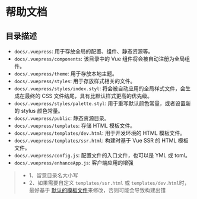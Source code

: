 # 帮助文档

## 目录描述
* ```docs/.vuepress```: 用于存放全局的配置、组件、静态资源等。
* ```docs/.vuepress/components```: 该目录中的 Vue 组件将会被自动注册为全局组件。
* ```docs/.vuepress/theme```: 用于存放本地主题。
* ```docs/.vuepress/styles```: 用于存放样式相关的文件。
* ```docs/.vuepress/styles/index.styl```: 将会被自动应用的全局样式文件，会生成在最终的 CSS 文件结尾，具有比默认样式更高的优先级。
* ```docs/.vuepress/styles/palette.styl```: 用于重写默认颜色常量，或者设置新的 stylus 颜色常量。
* ```docs/.vuepress/public```: 静态资源目录。
* ```docs/.vuepress/templates```: 存储 HTML 模板文件。
* ```docs/.vuepress/templates/dev.html```: 用于开发环境的 HTML 模板文件。
* ```docs/.vuepress/templates/ssr.html```: 构建时基于 Vue SSR 的 HTML 模板文件。
* ```docs/.vuepress/config.js```: 配置文件的入口文件，也可以是 YML 或 toml。
* ```docs/.vuepress/enhanceApp.js```: 客户端应用的增强
> * 1、留意目录名大小写
> * 2、如果需要自定义 ```templates/ssr.html``` 或 ```templates/dev.html```时，最好基于 [默认的模板文件](https://github.com/vuejs/vuepress/blob/master/packages/%40vuepress/core/lib/client/index.dev.html)来修改，否则可能会导致构建出错